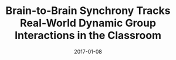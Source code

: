 ---
title: "Brain-to-Brain Synchrony Tracks Real-World Dynamic Group Interactions in the Classroom"
collection: publications
permalink: /publication/2017_brain-to-brain-synchrony-tracks-real-world-dynamic
date: 2017-01-08
year: 2017
venue: 'Current Biology'
authors: 'Dikker S, Wan L, Davidesco I, Kaggen L, Oostrik M, McClintock J, Rowland J, Michalareas G, Van Bavel JJ, Ding M, Poeppel D'
number: '145'
citation: 'Dikker S, Wan L, Davidesco I, Kaggen L, Oostrik M, McClintock J, Rowland J, Michalareas G, Van Bavel JJ, Ding M, Poeppel D (2017). Brain-to-Brain Synchrony Tracks Real-World Dynamic Group Interactions in the Classroom. Current Biology.'
category: 'article'
---